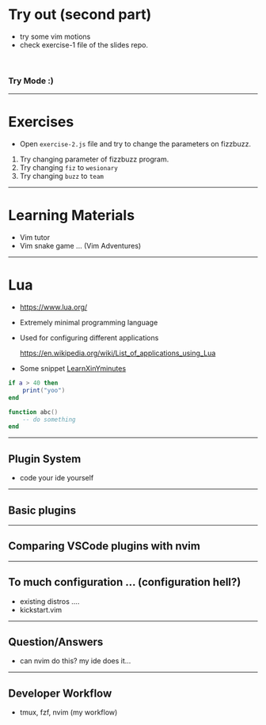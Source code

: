 # Try out (second part)

- try some vim motions
- check exercise-1 file of the slides repo. 

<br />

### Try Mode :)  

--- 

# Exercises

- Open `exercise-2.js` file and try to change the parameters on fizzbuzz. 

1. Try changing parameter of fizzbuzz program. 
2. Try changing `fiz` to `wesionary`
3. Try changing `buzz` to `team`

--- 

# Learning Materials

- Vim tutor
- Vim snake game ... (Vim Adventures) 

--- 

# Lua  

- https://www.lua.org/

- Extremely minimal programming language

- Used for configuring different applications

    https://en.wikipedia.org/wiki/List_of_applications_using_Lua

- Some snippet [LearnXinYminutes](https://learnxinyminutes.com/docs/lua/)
```lua
if a > 40 then 
    print("yoo")
end

function abc() 
    -- do something
end

```



--- 

## Plugin System 

- code your ide yourself

--- 

## Basic plugins

---

## Comparing VSCode plugins with nvim

---

## To much configuration ... (configuration hell?)

- existing distros .... 
- kickstart.vim 

---

## Question/Answers

- can nvim do this? my ide does it... 

---

## Developer Workflow

- tmux, fzf, nvim (my workflow)

